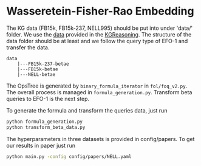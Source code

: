 # Wasseretein-Fisher-Rao Embedding

The KG data (FB15k, FB15k-237, NELL995) should be put into under 'data/' folder. We use the [data](http://snap.stanford.edu/betae/KG_data.zip) provided in the [KGReasoning](https://github.com/snap-stanford/KGReasoning).
The structure of the data folder should be at least and we follow the query type of EFO-1 and transfer the data.
```
data
	|---FB15k-237-betae
	|---FB15k-betae
	|---NELL-betae
```

The OpsTree is generated by `binary_formula_iterator` in `fol/foq_v2.py`. The overall process is managed in `formula_generation.py`. Transform beta queries to EFO-1 is the next step.

To generate the formula and transform the queries data, just run
```bash
python formula_generation.py
python transform_beta_data.py
```

The hyperparameters in three datasets is provided in config/papers.
To get our results in paper just run
```bash
python main.py -config config/papers/NELL.yaml
```
